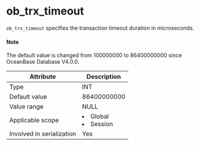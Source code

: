 # ob_trx_timeout

`ob_trx_timeout` specifies the transaction timeout duration in microseconds.

<main id="notice" type='explain'>
  <h4>Note</h4>
  <p>The default value is changed from 100000000 to 86400000000 since OceanBase Database V4.0.0. </p>
</main>

| **Attribute** | **Description** |
|---------|------------------------------------------------------------------------------------------------------------|
| Type | INT |
| Default value | 86400000000 |
| Value range | NULL |
| Applicable scope | <li> Global   <li> Session |
| Involved in serialization | Yes |
